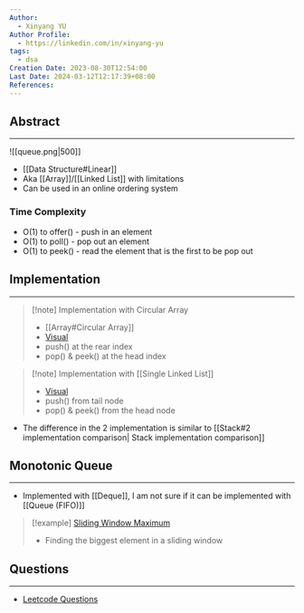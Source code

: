 ```yaml
---
Author:
  - Xinyang YU
Author Profile:
  - https://linkedin.com/in/xinyang-yu
tags:
  - dsa
Creation Date: 2023-08-30T12:54:00
Last Date: 2024-03-12T12:17:39+08:00
References: 
---
```

## Abstract
---
![[queue.png|500]]
- [[Data Structure#Linear]]
- Aka [[Array]]/[[Linked List]] with limitations
- Can be used in an online ordering system


### Time Complexity
- O(1) to offer() - push in an element
- O(1) to poll() - pop out an element
- O(1) to peek() - read the element that is the first to be pop out

## Implementation
---

>[!note] Implementation with Circular Array
> - [[Array#Circular Array]]
> - [Visual](https://www.hello-algo.com/chapter_stack_and_queue/queue/#2)
> - push() at the rear index
> - pop() & peek() at the head index

>[!note] Implementation with [[Single Linked List]]
>- [Visual](https://www.hello-algo.com/chapter_stack_and_queue/queue/#1)
>- push() from tail node
>- pop() & peek() from the head node

- The difference in the 2 implementation is similar to [[Stack#2 implementation comparison| Stack implementation comparison]]


## Monotonic Queue
---
- Implemented with [[Deque]], I am not sure if it can be implemented with [[Queue (FIFO)]]
>[!example] [Sliding Window Maximum](https://leetcode.cn/problems/sliding-window-maximum/)
>- Finding the biggest element in a sliding window



## Questions
---
- [Leetcode Questions](https://github.com/youngyangyang04/leetcode-master#栈与队列)

